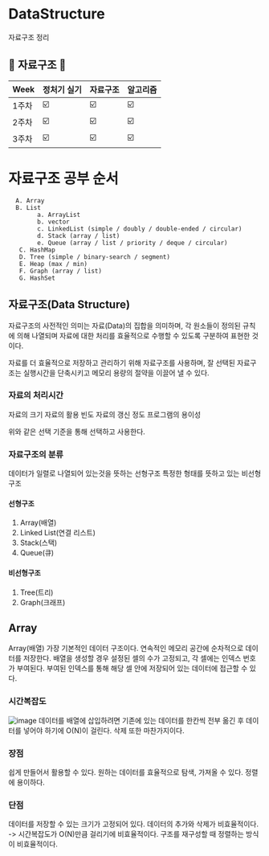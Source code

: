 # DataStructure
자료구조 정리

## 📘 자료구조 📘

| Week | 정처기 실기 | 자료구조 | 알고리즘 |
| ------ | -- | -- | -- |
| 1주차 | ☑️ | ☑️ | ☑️ |
| 2주차 | ☑️ | ☑️ | ☑️ |
| 3주차 | ☑️ | ☑️ | ☑️ |


# 자료구조 공부 순서
      A. Array
      B. List
            a. ArrayList
            b. vector
            c. LinkedList (simple / doubly / double-ended / circular)
            d. Stack (array / list)
            e. Queue (array / list / priority / deque / circular)
       C. HashMap
       D. Tree (simple / binary-search / segment)
       E. Heap (max / min)
       F. Graph (array / list)
       G. HashSet
       
## 자료구조(Data Structure)
자료구조의 사전적인 의미는 자료(Data)의 집합을 의미하며, 
각 원소들이 정의된 규칙에 의해 나열되며 자료에 대한 처리를 효율적으로 수행할 수 있도록 구분하여 표현한 것이다.

자료를 더 효율적으로 저장하고 관리하기 위해 자료구조를 사용하며,
잘 선택된 자료구조는 실행시간을 단축시키고 메모리 용량의 절약을 이끌어 낼 수 있다.

### 자료의 처리시간
자료의 크기
자료의 활용 빈도
자료의 갱신 정도
프로그램의 용이성

위와 같은 선택 기준을 통해 선택하고 사용한다.

### 자료구조의 분류
데이터가 일렬로 나열되어 있는것을 뜻하는 선형구조
특정한 형태를 뜻하고 있는 비선형구조

#### 선형구조
1. Array(배열)
2. Linked List(연결 리스트)
3. Stack(스택)
4. Queue(큐)

#### 비선형구조
1. Tree(트리)
2. Graph(크래프)

## Array
Array(배열)
가장 기본적인 데이터 구조이다.
연속적인 메모리 공간에 순차적으로 데이터를 저장한다.
배열을 생성할 경우 설정된 셀의 수가 고정되고, 각 셀에는 인덱스 번호가 부여된다.
부여된 인덱스를 통해 해당 셀 안에 저장되어 있는 데이터에 접근할 수 있다.

### 시간복잡도
![image](https://user-images.githubusercontent.com/60501045/159606869-c90e8f95-4ecd-4982-9da7-6435cc97ac0c.png)
데이터를 배열에 삽입하려면 기존에 있는 데이터를 한칸씩 전부 옮긴 후 데이터를 넣어야 하기에 O(N)이 걸린다.
삭제 또한 마찬가지이다.

### 장점
쉽게 만들어서 활용할 수 있다.
원하는 데이터를 효율적으로 탐색, 가져올 수 있다.
정렬에 용이하다.


### 단점
데이터를 저장할 수 있는 크기가 고정되어 있다.
데이터의 추가와 삭제가 비효율적이다. -> 시간복잡도가 O(N)만큼 걸리기에 비효율적이다.
구조를 재구성할 때 정렬하는 방식이 비효율적이다.



